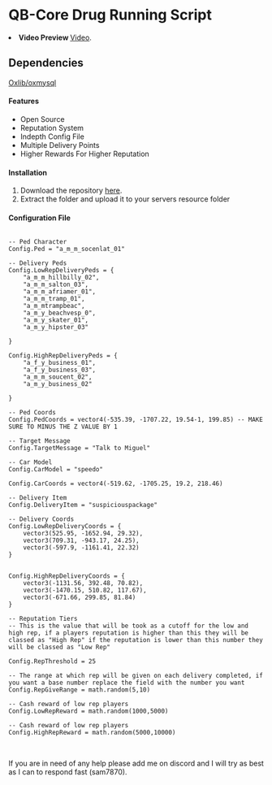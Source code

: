 <h1>QB-Core Drug Running Script</h1>

<li><strong>Video Preview </strong><a href="https://youtu.be/zaILGR7gde0">Video</a>.</li>

## Dependencies

[Oxlib/oxmysql](https://github.com/overextended/oxmysql)


<h4>Features</h4>

<ul>
    <li>Open Source</li>
    <li>Reputation System</li>
    <li>Indepth Config File</li>
    <li>Multiple Delivery Points</li>
    <li>Higher Rewards For Higher Reputation</li>
</ul>

<h4>Installation</h4>

<ol>
  <li>Download the repository <a href="https://github.com/sam-scripts/qb-drugrun">here</a>.</li>
  <li>Extract the folder and upload it to your servers resource folder</li>
</ol>

<h4>Configuration File</h4>

```Config = {}

-- Ped Character
Config.Ped = "a_m_m_socenlat_01"

-- Delivery Peds
Config.LowRepDeliveryPeds = {
    "a_m_m_hillbilly_02",
    "a_m_m_salton_03",
    "a_m_m_afriamer_01",
    "a_m_m_tramp_01",
    "a_m_mtrampbeac",
    "a_m_y_beachvesp_0",
    "a_m_y_skater_01",
    "a_m_y_hipster_03"

}

Config.HighRepDeliveryPeds = {
    "a_f_y_business_01",
    "a_f_y_business_03",
    "a_m_m_soucent_02",
    "a_m_y_business_02"

}

-- Ped Coords
Config.PedCoords = vector4(-535.39, -1707.22, 19.54-1, 199.85) -- MAKE SURE TO MINUS THE Z VALUE BY 1

-- Target Message
Config.TargetMessage = "Talk to Miguel"

-- Car Model
Config.CarModel = "speedo"

Config.CarCoords = vector4(-519.62, -1705.25, 19.2, 218.46)

-- Delivery Item
Config.DeliveryItem = "suspiciouspackage"

-- Delivery Coords
Config.LowRepDeliveryCoords = {
    vector3(525.95, -1652.94, 29.32),
    vector3(709.31, -943.17, 24.25),
    vector3(-597.9, -1161.41, 22.32)
}


Config.HighRepDeliveryCoords = {
    vector3(-1131.56, 392.48, 70.82),
    vector3(-1470.15, 510.82, 117.67),
    vector3(-671.66, 299.85, 81.84)
}

-- Reputation Tiers
-- This is the value that will be took as a cutoff for the low and high rep, if a players reputation is higher than this they will be classed as "High Rep" if the reputation is lower than this number they will be classed as "Low Rep"

Config.RepThreshold = 25

-- The range at which rep will be given on each delivery completed, if you want a base number replace the field with the number you want
Config.RepGiveRange = math.random(5,10) 

-- Cash reward of low rep players
Config.LowRepReward = math.random(1000,5000)

-- Cash reward of low rep players
Config.HighRepReward = math.random(5000,10000)
```

<br>

If you are in need of any help please add me on discord and I will try as best as I can to respond fast (sam7870).
